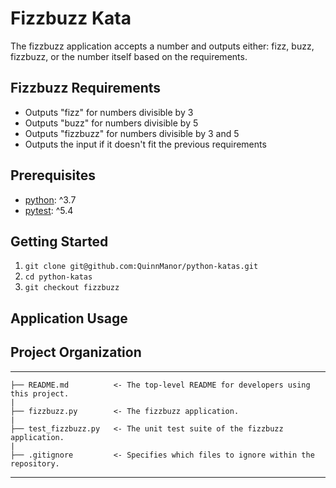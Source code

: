 # Fizzbuzz Kata
The fizzbuzz application accepts a number and outputs either: fizz, buzz, fizzbuzz, or the number itself based on the requirements.

## Fizzbuzz Requirements
- Outputs "fizz" for numbers divisible by 3
- Outputs "buzz" for numbers divisible by 5
- Outputs "fizzbuzz" for numbers divisible by 3 and 5
- Outputs the input if it doesn't fit the previous requirements

## Prerequisites
- [python](https://docs.python-guide.org/starting/install3/osx/): ^3.7
- [pytest](https://docs.pytest.org/en/latest/): ^5.4

## Getting Started
1. `git clone git@github.com:QuinnManor/python-katas.git`
2. `cd python-katas`
3. `git checkout fizzbuzz`

## Application Usage


## Project Organization
------------
    ├── README.md          <- The top-level README for developers using this project.
    |
    ├── fizzbuzz.py        <- The fizzbuzz application.
    |
    ├── test_fizzbuzz.py   <- The unit test suite of the fizzbuzz application.
    |
    ├── .gitignore         <- Specifies which files to ignore within the repository.
--------